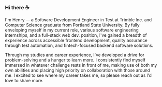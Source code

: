 ### Hi there ☕

I'm Henry — a Software Development Engineer in Test at Trimble Inc. and Computer Science graduate from Portland State University. By fully enveloping myself in my current role, various software engineering internships, and a full-stack web dev. position, I've gained a breadth of experience across accessible frontend development, quality assurance through test automation, and fintech-focused backend software solutions.

Through my studies and career experience, I've developed a drive for problem-solving and a hunger to learn more. I consistently find myself immersed in whatever challenge rests in front of me, making use of both my own abilities and placing high priority on collaboration with those around me. I excited to see where my career takes me, so please reach out as I'd love to share more.
